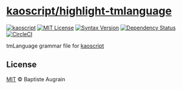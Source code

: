 [kaoscript/highlight-tmlanguage](https://github.com/kaoscript/highlight-tmlanguage)
===============================================================

[![kaoscript](https://img.shields.io/badge/language-kaoscript-orange.svg)](https://github.com/kaoscript/kaoscript)
[![MIT License](https://img.shields.io/badge/license-MIT-blue.svg?style=flat)](./LICENSE)
[![Syntax Version](https://img.shields.io/badge/syntax-v0.9%20/%20lastest-success.svg?style=flat)](https://github.com/kaoscript/kaoscript)
[![Dependency Status](https://badges.depfu.com/badges/3eda0d404e144fc02a5ede704f3a4d18/overview.svg)](https://depfu.com/github/kaoscript/highlight-tmlanguage)
[![CircleCI](https://circleci.com/gh/kaoscript/highlight-tmlanguage/tree/master.svg?style=shield)](https://circleci.com/gh/kaoscript/highlight-tmlanguage/tree/master)

tmLanguage grammar file for [kaoscript](https://github.com/kaoscript/kaoscript)

License
-------

[MIT](http://www.opensource.org/licenses/mit-license.php) &copy; Baptiste Augrain